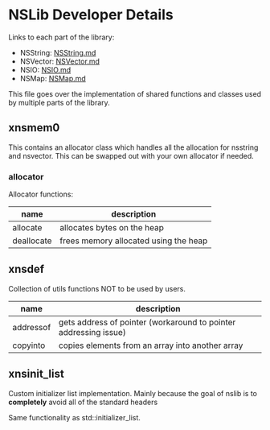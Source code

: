 # NSLib Developer Details

Links to each part of the library:

- NSString: [NSString.md](./NSString.md)
- NSVector: [NSVector.md](./NSVector.md)
- NSIO: [NSIO.md](./NSIO.md)
- NSMap: [NSMap.md](./NSMap.md)

This file goes over the implementation of shared functions and classes used by multiple parts of the library.

## xnsmem0

This contains an allocator class which handles all the allocation for nsstring and nsvector. This can be swapped out with your own allocator if needed.

### allocator

Allocator functions:

| name | description |
|-|-|
| allocate | allocates bytes on the heap |
| deallocate | frees memory allocated using the heap |

## xnsdef

Collection of utils functions NOT to be used by users.

| name | description |
|-|-|
| addressof | gets address of pointer (workaround to pointer addressing issue) |
| copyinto | copies elements from an array into another array |

## xnsinit_list

Custom initializer list implementation. Mainly because the goal of nslib is to **completely** avoid all of the standard headers

Same functionality as std::initializer_list.
